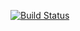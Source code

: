 [![Build Status](https://travis-ci.org/tojo9900/vice.svg?branch=master)](https://travis-ci.org/tojo9900/vice/builds)
